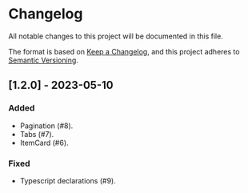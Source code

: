 # Changelog

All notable changes to this project will be documented in this file.

The format is based on [Keep a Changelog](https://keepachangelog.com/en/1.0.0/),
and this project adheres to [Semantic Versioning](https://semver.org/spec/v2.0.0.html).


## [1.2.0] - 2023-05-10

### Added

- Pagination (#8).
- Tabs (#7).
- ItemCard (#6).

### Fixed

- Typescript declarations (#9).
